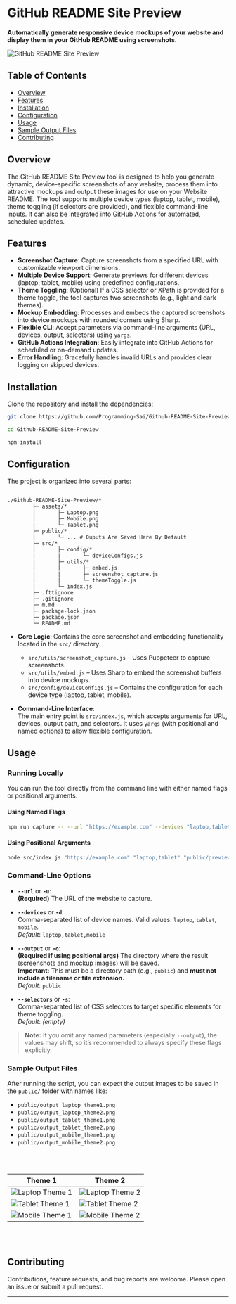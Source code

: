 # GitHub README Site Preview

**Automatically generate responsive device mockups of your website and display them in your GitHub README using screenshots.**

<!-- PLACEHOLDER: Add a demo banner or screenshot here -->

![GitHub README Site Preview](./public/output_laptop_theme1.png)

## Table of Contents

- [Overview](#overview)
- [Features](#features)
- [Installation](#installation)
- [Configuration](#configuration)
- [Usage](#usage)
- [Sample Output Files](#sample-output-files)
- [Contributing](#contributing)

## Overview

The GitHub README Site Preview tool is designed to help you generate dynamic, device-specific screenshots of any website, process them into attractive mockups and output these images for use on your Website README. The tool supports multiple device types (laptop, tablet, mobile), theme toggling (if selectors are provided), and flexible command-line inputs. It can also be integrated into GitHub Actions for automated, scheduled updates.

## Features

- **Screenshot Capture**: Capture screenshots from a specified URL with customizable viewport dimensions.
- **Multiple Device Support**: Generate previews for different devices (laptop, tablet, mobile) using predefined configurations.
- **Theme Toggling**: (Optional) If a CSS selector or XPath is provided for a theme toggle, the tool captures two screenshots (e.g., light and dark themes).
- **Mockup Embedding**: Processes and embeds the captured screenshots into device mockups with rounded corners using Sharp.
- **Flexible CLI**: Accept parameters via command-line arguments (URL, devices, output, selectors) using `yargs`.
- **GitHub Actions Integration**: Easily integrate into GitHub Actions for scheduled or on-demand updates.
- **Error Handling**: Gracefully handles invalid URLs and provides clear logging on skipped devices.

## Installation

Clone the repository and install the dependencies:

```bash
git clone https://github.com/Programming-Sai/Github-README-Site-Preview.git

cd Github-README-Site-Preview

npm install
```

## Configuration

The project is organized into several parts:

```ftt

./Github-README-Site-Preview/*
        ├─ assets/*
        |       ├─ Laptop.png
        |       ├─ Mobile.png
        |       └─ Tablet.png
        ├─ public/*
        |       └─ ... # Ouputs Are Saved Here By Default
        ├─ src/*
        |       ├─ config/*
        |       |       └─ deviceConfigs.js
        |       ├─ utils/*
        |       |       ├─ embed.js
        |       |       ├─ screenshot_capture.js
        |       |       └─ themeToggle.js
        |       └─ index.js
        ├─ .fttignore
        ├─ .gitignore
        ├─ m.md
        ├─ package-lock.json
        ├─ package.json
        └─ README.md

```

- **Core Logic**: Contains the core screenshot and embedding functionality located in the `src/` directory.

  - `src/utils/screenshot_capture.js` – Uses Puppeteer to capture screenshots.
  - `src/utils/embed.js` – Uses Sharp to embed the screenshot buffers into device mockups.
  - `src/config/deviceConfigs.js` – Contains the configuration for each device type (laptop, tablet, mobile).

- **Command-Line Interface**:  
  The main entry point is `src/index.js`, which accepts arguments for URL, devices, output path, and selectors. It uses `yargs` (with positional and named options) to allow flexible configuration.

## Usage

### Running Locally

You can run the tool directly from the command line with either named flags or positional arguments.

#### **Using Named Flags**

```bash
npm run capture -- --url "https://example.com" --devices "laptop,tablet" --output "public/preview.png" --selectors ".btn-toggle-selector1,.btn-toggle-selector2"
```

#### **Using Positional Arguments**

```bash
node src/index.js "https://example.com" "laptop,tablet" "public/preview.png" ".btn-toggle-selector1,.btn-toggle-selector2"
```

### Command-Line Options

- **`--url`** or **`-u`**:  
  **(Required)** The URL of the website to capture.

- **`--devices`** or **`-d`**:  
  Comma-separated list of device names. Valid values: `laptop`, `tablet`, `mobile`.  
  _Default_: `laptop,tablet,mobile`

- **`--output`** or **`-o`**:  
  **(Required if using positional args)** The directory where the result (screenshots and mockup images) will be saved.  
  **Important:** This must be a directory path (e.g., `public`) and **must not include a filename or file extension.**  
  _Default_: `public`

- **`--selectors`** or **`-s`**:  
  Comma-separated list of CSS selectors to target specific elements for theme toggling.  
  _Default_: _(empty)_

> **Note:** If you omit any named parameters (especially `--output`), the values may shift, so it’s recommended to always specify these flags explicitly.

### Sample Output Files

After running the script, you can expect the output images to be saved in the `public/` folder with names like:

- `public/output_laptop_theme1.png`
- `public/output_laptop_theme2.png`
- `public/output_tablet_theme1.png`
- `public/output_tablet_theme2.png`
- `public/output_mobile_theme1.png`
- `public/output_mobile_theme2.png`

<!-- PLACEHOLDER: Add images of the final outputs for each device here -->
<p align='center'>
<br>
<br>

| Theme 1                                              | Theme 2                                              |
| ---------------------------------------------------- | ---------------------------------------------------- |
| ![Laptop Theme 1](./public/output_laptop_theme1.png) | ![Laptop Theme 2](./public/output_laptop_theme2.png) |
| ![Tablet Theme 1](./public/output_tablet_theme1.png) | ![Tablet Theme 2](./public/output_tablet_theme2.png) |
| ![Mobile Theme 1](./public/output_mobile_theme1.png) | ![Mobile Theme 2](./public/output_mobile_theme2.png) |

<br>
<br>
</p>

<!-- ## GitHub Actions Integration

You can integrate this tool into GitHub Actions to automatically generate and update previews. Below is an example workflow file (`.github/workflows/screenshot-capture.yml`):

```yaml
name: Screenshot Capture

on:
  workflow_dispatch:
    inputs:
      url:
        description: 'The URL to capture'
        required: true
        default: 'https://example.com'
      devices:
        description: 'Comma-separated list of devices (e.g., laptop,tablet,mobile)'
        required: true
        default: 'laptop,tablet,mobile'
      output:
        description: 'Path to save the screenshot'
        required: false
        default: 'public/preview.png'
      selectors:
        description: 'Comma-separated list of CSS selectors'
        required: false
        default: ''
jobs:
  generate:
    runs-on: ubuntu-latest
    timeout-minutes: 10

    steps:
      - name: Checkout Repository
        uses: actions/checkout@v3

      - name: Setup Node.js
        uses: actions/setup-node@v3
        with:
          node-version: '16'

      - name: Install Dependencies
        run: npm install

      - name: Run Screenshot Capture Logic
        run: |
          node src/index.js --url "${{ github.event.inputs.url }}" --devices "${{ github.event.inputs.devices }}" --output "${{ github.event.inputs.output }}" --selectors "${{ github.event.inputs.selectors }}"
```

In this workflow:
- The user can trigger the workflow manually using `workflow_dispatch` inputs.
- The specified URL, devices, output path, and selectors are passed to the tool.
- The tool generates the screenshots and mockup images in the `public/` folder.
- You can later use another step (or a separate workflow) to publish these images (for example, using [peaceiris/actions-gh-pages](https://github.com/peaceiris/actions-gh-pages)). -->

## Contributing

Contributions, feature requests, and bug reports are welcome. Please open an issue or submit a pull request.

<!-- ## License

This project is licensed under the MIT License. See the [LICENSE](LICENSE) file for details. -->

---
